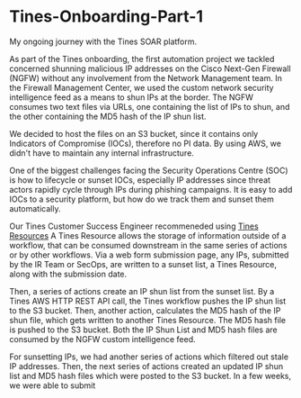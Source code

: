 # Tines-Onboarding-Part-1
 My ongoing journey with the Tines SOAR platform.

As part of the Tines onboarding, the first automation project we tackled concerned shunning malicious IP addresses on the Cisco Next-Gen Firewall (NGFW) without any involvement from the Network Management team.  In the Firewall Management Center, we used the custom network security intelligence feed as a means to shun IPs at the border.  The NGFW consumes two text files via URLs, one containing the list of IPs to shun, and the other containing the MD5 hash of the IP shun list.  

We decided to host the files on an S3 bucket, since it contains only Indicators of Compromise (IOCs), therefore no PI data. By using AWS, we didn't have to maintain any internal infrastructure.

One of the biggest challenges facing the Security Operations Centre (SOC) is how to lifecycle or sunset IOCs, especially IP addresses since threat actors rapidly cycle through IPs during phishing campaigns.  It is easy to add IOCs to a security platform, but how do we track them and sunset them automatically.

Our Tines Customer Success Engineer recommeneded using [Tines Resources](https://www.tines.com/docs/resources/)  A Tines Resource allows the storage of information outside of a workflow, that can be consumed downstream in the same series of actions or by other workflows. Via a web form submission page, any IPs, submitted by the IR Team or SecOps, are written to a sunset list, a Tines Resource, along with the submission date.  

Then, a series of actions create an IP shun list from the sunset list.  By a Tines AWS HTTP REST API call, the Tines workflow pushes the IP shun list to the S3 bucket.  Then, another action, calculates the MD5 hash of the IP shun file, which gets written to another Tines Resource.  The MD5 hash file is pushed to the S3 bucket.  Both the IP Shun List and MD5 hash files are consumed by the NGFW custom intelligence feed.

For sunsetting IPs, we had another series of actions which filtered out stale IP addresses.  Then, the next series of actions created an updated IP shun list and MD5 hash files which were posted to the S3 bucket.   In a few weeks, we were able to submit 
